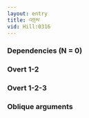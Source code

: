 ```yaml
---
layout: entry
title: འགྲས་
vid: Hill:0316
---
```

### Dependencies (N = 0)


### Overt 1-2


### Overt 1-2-3


### Oblique arguments

